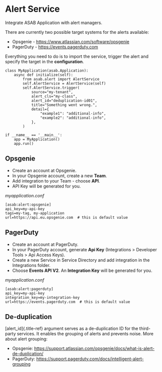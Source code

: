 Alert Service
=============

Integrate ASAB Application with alert managers.

There are currently two possible target systems for the alerts
available:

-   Opsgenie - <https://www.atlassian.com/software/opsgenie>
-   PagerDuty - <https://events.pagerduty.com>

Everything you need to do is to import the service, trigger the alert
and specify the target in the **configuration**.

``` {.python}
class MyApplication(asab.Application):
    async def initialize(self):
        from asab.alert import AlertService
        self.AlertService = AlertService(self)
        self.AlertService.trigger(
            source="my-tenant",
            alert_cls="my-class",
            alert_id="deduplication-id01",
            title="Something went wrong.",
            detail={
                "example1": "additional-info",
                "example2": "additional-info",
            },
        )

if __name__ == '__main__':
    app = MyApplication()
    app.run()
```

Opsgenie
--------

-   Create an account at Opsgenie.
-   In your Opsgenie account, create a new **Team**.
-   Add integration to your Team - choose **API**.
-   API Key will be generated for you.

*myapplication.conf*

``` {.}
[asab:alert:opsgenie]
api_key=my-api-key
tags=my-tag, my-application
url=https://api.eu.opsgenie.com  # this is default value
```

PagerDuty
---------

-   Create an account at PagerDuty.
-   In your PagerDuty account, generate **Api Key** (Integrations \>
    Developer Tools \> Api Access Keys).
-   Create a new Service in Service Directory and add integration in the
    Integrations folder.
-   Choose **Events API V2**. An **Integration Key** will be generated
    for you.

*myapplication.conf*

``` {.}
[asab:alert:pagerduty]
api_key=my-api-key
integration_key=my-integration-key
url=https://events.pagerduty.com  # this is default value
```

De-duplication
--------------

[alert\_id]{.title-ref} argument serves as a de-duplication ID for the
third-party services. It enables the grouping of alerts and prevents
noise. More about alert grouping:

-   Opsgenie:
    <https://support.atlassian.com/opsgenie/docs/what-is-alert-de-duplication/>
-   PagerDuty:
    <https://support.pagerduty.com/docs/intelligent-alert-grouping>
